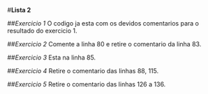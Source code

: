 #**Lista 2**

##_Exercicio 1_
O codigo ja esta com os devidos comentarios para o resultado do exercicio 1.

##_Exercicio 2_
Comente a linha 80 e retire o comentario da linha 83.

##_Exercicio 3_
Esta na linha 85.

##_Exercicio 4_
Retire o comentario das linhas 88, 115.

##_Exercicio 5_
Retire o comentario das linhas 126 a 136.
